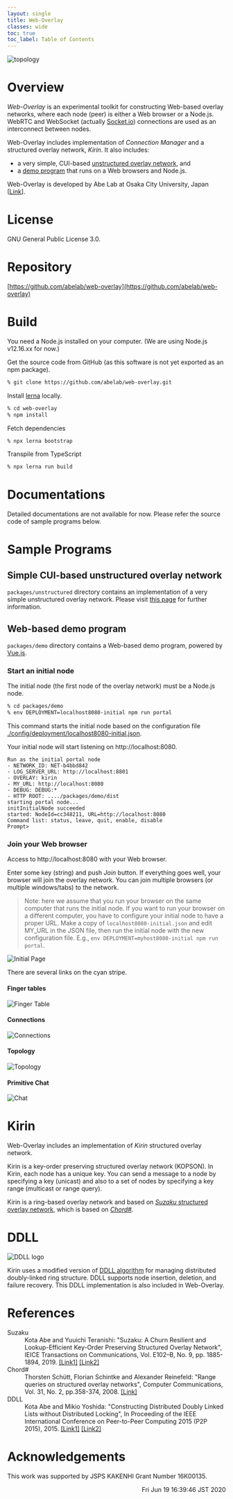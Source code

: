 ```yaml
---
layout: single
title: Web-Overlay
classes: wide
toc: true
toc_label: Table of Contents
---
```


![topology](images/topo.png)

# Overview

*Web-Overlay* is an experimental toolkit for constructing Web-based
overlay networks, where each node (peer) is either a Web browser or a
Node.js.  WebRTC and WebSocket (actually
[Socket.io](https://socket.io/)) connections are used as an
interconnect between nodes.

Web-Overlay includes implementation of *Connection Manager* and a
structured overlay network, *Kirin*.  It also includes:

- a very simple, CUI-based [unstructured overlay network](#simple-cui-based-unstructured-overlay-network), and
- a [demo program](#web-based-demo-program) that runs on a Web browsers and Node.js.

Web-Overlay is developed by Abe Lab at Osaka City University, Japan
[[Link](https://www.media.osaka-cu.ac.jp/~k-abe/)].

# License
GNU General Public License 3.0.

# Repository
[https://github.com/abelab/web-overlay](https://github.com/abelab/web-overlay)

# Build
You need a Node.js installed on your computer.  (We are using Node.js
v12.16.xx for now.)

Get the source code from GitHub (as this software is not yet exported
as an npm package).

```bash
% git clone https://github.com/abelab/web-overlay.git
```

Install [lerna](https://lerna.js.org/) locally.
```bash
% cd web-overlay
% npm install
```

Fetch dependencies
```bash
% npx lerna bootstrap
```

Transpile from TypeScript
```bash
% npx lerna run build
```

# Documentations

Detailed documentations are not available for now.  Please refer
the source code of sample programs below.

# Sample Programs

## Simple CUI-based unstructured overlay network

`packages/unstructured` directory contains an implementation of a very
simple unstructured overlay network.  Please visit [this
page](unstructured-sample.html) for further information.

## Web-based demo program

`packages/demo` directory contains a Web-based demo program, powered
by [Vue.js](https://vuejs.org).

### Start an initial node

The initial node (the first node of the overlay network) must be a
Node.js node.

```bash
% cd packages/demo
% env DEPLOYMENT=localhost8080-initial npm run portal
```

This command starts the initial node based on the configuration file
[./config/deployment/localhost8080-initial.json](https://github.com/abelab/web-overlay/blob/master/packages/demo/config/deployment/localhost8080-initial.json).

Your initial node will start listening on http://localhost:8080.

```
Run as the initial portal node
- NETWORK_ID: NET-b4bbd842
- LOG_SERVER_URL: http://localhost:8801
- OVERLAY: kirin
- MY_URL: http://localhost:8080
- DEBUG: DEBUG:*
- HTTP ROOT: ..../packages/demo/dist
starting portal node...
initInitialNode succeeded
started: NodeId=cc348211, URL=http://localhost:8080
Command list: status, leave, quit, enable, disable
Prompt>
```

### Join your Web browser

Access to http://localhost:8080 with your Web browser.

Enter some key (string) and push *Join* button.  If everything goes well,
your browser will join the overlay network.
You can join multiple browsers (or multiple windows/tabs) to the network.

> Note: here we assume that you run your browser on the same computer
> that runs the initial node.  If you want to run your browser on a
> different computer, you have to configure your initial node to have
> a proper URL.  Make a copy of `localhost8080-initial.json` and edit
> MY_URL in the JSON file, then run the initial node with the new
> configuration file.  E.g., ```env DEPLOYMENT=myhost8080-initial npm
> run portal```.

![Initial Page](images/initial.png "Initial Page")

There are several links on the cyan stripe.

#### Finger tables
<img src="{{site.baseurl}}/images/fingertable.png" alt="Finger Table" class="capture"/>

#### Connections
<img src="{{site.baseurl}}/images/connections.png" alt="Connections" class="capture"/>

#### Topology
<img src="{{site.baseurl}}/images/topology.png" alt="Topology" class="capture"/>

#### Primitive Chat
<img src="{{site.baseurl}}/images/chat.png" alt="Chat" class="capture"/>

# Kirin
Web-Overlay includes an implementation of *Kirin* structured overlay network.

Kirin is a key-order preserving structured overlay network (KOPSON).
In Kirin, each node has a unique key.  You can send a message to a
node by specifying a key (unicast) and also to a set of nodes by
specifying a key range (multicast or range query).

Kirin is a ring-based overlay network and based on [*Suzaku*
structured overlay network](#suzakuref), which is based on
[*Chord#*](#chordsharpref).

# DDLL

![DDLL logo](images/ddll-small.png)

Kirin uses a modified version of [DDLL algorithm](#ddllref) for managing
distributed doubly-linked ring structure.  DDLL supports node
insertion, deletion, and failure recovery.  This DDLL implementation is
also included in Web-Overlay.

# References
<dl>
<dt id="suzakuref">Suzaku</dt>
<dd>Kota Abe and Yuuichi Teranishi: "Suzaku: A Churn Resilient and
Lookup-Efficient Key-Order Preserving Structured Overlay Network",
IEICE Transactions on Communications, Vol. E102–B, No. 9,
pp. 1885-1894, 2019.
<a href="https://search.ieice.org/bin/summary.php?id=e102-b_9_1885&category=B&year=2019&lang=E">[Link1]</a>
<a href="https://dlisv03.media.osaka-cu.ac.jp/il/meta_pub/G0000438repository_07451345-e102.b-9-1885">[Link2]</a>
</dd>
<dt id="chordsharpref">Chord#</dt>
<dd>Thorsten Schütt, Florian Schintke and Alexander Reinefeld:
"Range queries on structured overlay networks",
Computer Communications, Vol. 31, No. 2, pp.358-374, 2008.
<a href="https://www.sciencedirect.com/science/article/abs/pii/S0140366407003258">[Link]</a>
</dd>
<dt id="ddllref">DDLL</dt>
<dd>Kota Abe and Mikio Yoshida: "Constructing Distributed Doubly
Linked Lists without Distributed Locking", In Proceeding of the IEEE
International Conference on Peer-to-Peer Computing 2015 (P2P 2015), 2015.
<a href="https://ieeexplore.ieee.org/document/7328521">[Link1]</a>
<a href="http://www.media.osaka-cu.ac.jp/~k-abe/research/Constructing_Distributed_Doubly_Linked_Lists_without_Distributed_Locking.html">[Link2]</a>
</dd>
</dl>

# Acknowledgements
This work was supported by JSPS KAKENHI Grant Number 16K00135.

<div style="text-align: right;">
Fri Jun 19 16:39:46 JST 2020
</div>

<!-- Local Variables: -->
<!-- coding: utf-8 -->
